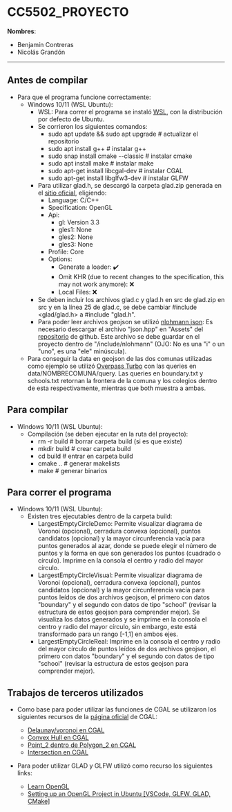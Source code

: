 # CC5502_PROYECTO

**Nombres**: 
- Benjamín Contreras
- Nicolás Grandón
---

## Antes de compilar
- Para que el programa funcione correctamente:
    - Windows 10/11 (WSL Ubuntu): 
        - WSL: Para correr el programa se instaló [WSL](https://learn.microsoft.com/en-us/windows/wsl/install), con la distribución por defecto de Ubuntu.
        - Se corrieron los siguientes comandos:
            - sudo apt update && sudo apt upgrade # actualizar el repositorio
            - sudo apt install g++ # instalar g++
            - sudo snap install cmake --classic # instalar cmake
            - sudo apt install make # instalar make
            - sudo apt-get install libcgal-dev # instalar CGAL
            - sudo apt-get install libglfw3-dev # instalar GLFW
        - Para utilizar glad.h, se descargó la carpeta glad.zip generada en el [sitio oficial](https://glad.dav1d.de/), eligiendo:
            - Language: C/C++
            - Specification: OpenGL
            - Api:
                - gl: Version 3.3
                - gles1: None
                - gles2: None
                - gles3: None
            - Profile: Core
            - Options:
               - Generate a loader: ✔️
               - Omit KHR (due to recent changes to the specification, this may not work anymore): ❌
               - Local Files: ❌
        - Se deben incluir los archivos glad.c y glad.h en src de glad.zip en src y en la línea 25 de glad.c, se debe cambiar #include <glad/glad.h>
        a #include "glad.h".
        - Para poder leer archivos geojson se utilizó [nlohmann json](https://github.com/nlohmann/json/releases/tag/v3.11.3): Es necesario descargar el archivo "json.hpp" en "Assets" del [repositorio](https://github.com/nlohmann/json/releases/tag/v3.11.3) de github. Este archivo se debe guardar en el proyecto dentro de "/include/nlohmann" (OJO: No es una "i" o un "uno", es una "ele" minúscula).
    - Para conseguir la data en geojson de las dos comunas utilizadas como ejemplo se utilizó [Overpass Turbo](https://overpass-turbo.eu/) con las queries en data/NOMBRECOMUNA/query. Las queries en boundary.txt y schools.txt retornan la frontera de la comuna y los colegios dentro de esta respectivamente, mientras que both muestra a ambas. 

## Para compilar
- Windows 10/11 (WSL Ubuntu):
    - Compilación (se deben ejecutar en la ruta del proyecto):
        - rm -r build # borrar carpeta build (si es que existe)
        - mkdir build # crear carpeta build
        - cd build # entrar en carpeta build
        - cmake .. # generar makelists
        - make # generar binarios

## Para correr el programa
- Windows 10/11 (WSL Ubuntu):
    - Existen tres ejecutables dentro de la carpeta build:
        - LargestEmptyCircleDemo: Permite visualizar diagrama de Voronoi (opcional), cerradura convexa (opcional), puntos candidatos (opcional) y la mayor circunferencia vacía para puntos generados al azar, donde se puede elegir el número de puntos y la forma en que son generados los puntos (cuadrado o círculo). Imprime en la consola el centro y radio del mayor círculo.
        - LargestEmptyCircleVisual: Permite visualizar diagrama de Voronoi (opcional), cerradura convexa (opcional), puntos candidatos (opcional) y la mayor circunferencia vacía para puntos leídos de dos archivos geojson, el primero con datos "boundary" y el segundo con datos de tipo "school" (revisar la estructura de estos geojson para comprender mejor). Se visualiza los datos generados y se imprime en la consola el centro y radio del mayor círculo, sin embargo, este está transformado para un rango [-1,1] en ambos ejes.
        - LargestEmptyCircleReal: Imprime en la consola el centro y radio del mayor círculo de puntos leídos de dos archivos geojson, el primero con datos "boundary" y el segundo con datos de tipo "school" (revisar la estructura de estos geojson para comprender mejor). 

## Trabajos de terceros utilizados
- Como base para poder utilizar las funciones de CGAL se utilizaron los siguientes recursos de la [página oficial](https://www.cgal.org/) de CGAL:
    - [Delaunay/voronoi en CGAL](https://doc.cgal.org/latest/Triangulation_2/Triangulation_2_2print_cropped_voronoi_8cpp-example.html)
    - [Convex Hull en CGAL](https://doc.cgal.org/latest/Convex_hull_2/Convex_hull_2_2convex_hull_indices_2_8cpp-example.html)
    - [Point_2 dentro de Polygon_2 en CGAL](https://doc.cgal.org/latest/Polygon/group__PkgPolygon2Functions.html#ga0cbb36e051264c152189a057ea385578)
    - [Intersection en CGAL](https://doc.cgal.org/latest/Kernel_23/group__intersection__linear__grp.html#gade00253914ac774cce3d2031c07d74fe)

- Para poder utilizar GLAD y GLFW utilizó como recurso los siguientes links:
    - [Learn OpenGL](https://learnopengl.com/)
    - [Setting up an OpenGL Project in Ubuntu [VSCode, GLFW, GLAD, CMake]](https://youtu.be/LxEFn-cGdE0?si=kAYliPiRIYpgTV4Q)